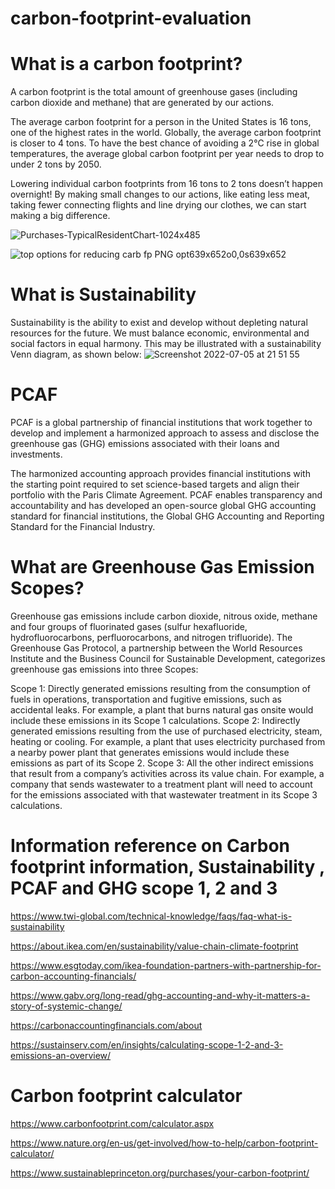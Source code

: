 # carbon-footprint-evaluation

# What is a carbon footprint?
A carbon footprint is the total amount of greenhouse gases (including carbon dioxide and methane) that are generated by our actions.

The average carbon footprint for a person in the United States is 16 tons, one of the highest rates in the world. Globally, the average carbon footprint is closer to 4 tons. To have the best chance of avoiding a 2℃ rise in global temperatures, the average global carbon footprint per year needs to drop to under 2 tons by 2050.

Lowering individual carbon footprints from 16 tons to 2 tons doesn’t happen overnight! By making small changes to our actions, like eating less meat, taking fewer connecting flights and line drying our clothes, we can start making a big difference.

![Purchases-TypicalResidentChart-1024x485](https://user-images.githubusercontent.com/105081436/177406659-d2768d65-ad18-4d82-96f3-6c6ecc3f1247.jpeg)

![top options for reducing carb fp PNG opt639x652o0,0s639x652](https://user-images.githubusercontent.com/105081436/177406990-1ba18694-5d67-4d07-a07c-3d457b439f67.png)

# What is Sustainability
Sustainability is the ability to exist and develop without depleting natural resources for the future. We must balance economic, environmental and social factors in equal harmony. This may be illustrated with a sustainability Venn diagram, as shown below:
![Screenshot 2022-07-05 at 21 51 55](https://user-images.githubusercontent.com/105081436/177405343-398c4a06-ba7c-4a1a-998f-317edd688dd7.png)

# PCAF
PCAF is a global partnership of financial institutions that work together to develop and implement a harmonized approach to assess and disclose the greenhouse gas (GHG) emissions associated with their loans and investments.

The harmonized accounting approach provides financial institutions with the starting point required to set science-based targets and align their portfolio with the Paris Climate Agreement. PCAF enables transparency and accountability and has developed an open-source global GHG accounting standard for financial institutions, the Global GHG Accounting and Reporting Standard for the Financial Industry.

# What are Greenhouse Gas Emission Scopes?
Greenhouse gas emissions include carbon dioxide, nitrous oxide, methane and four groups of fluorinated gases (sulfur hexafluoride, hydrofluorocarbons, perfluorocarbons, and nitrogen trifluoride). The Greenhouse Gas Protocol, a partnership between the World Resources Institute and the Business Council for Sustainable Development, categorizes greenhouse gas emissions into three Scopes:

Scope 1: Directly generated emissions resulting from the consumption of fuels in operations, transportation and fugitive emissions, such as accidental leaks. For example, a plant that burns natural gas onsite would include these emissions in its Scope 1 calculations.
Scope 2: Indirectly generated emissions resulting from the use of purchased electricity, steam, heating or cooling. For example, a plant that uses electricity purchased from a nearby power plant that generates emissions would include these emissions as part of its Scope 2.
Scope 3: All the other indirect emissions that result from a company’s activities across its value chain. For example, a company that sends wastewater to a treatment plant will need to account for the emissions associated with that wastewater treatment in its Scope 3 calculations.

# Information reference on Carbon footprint information, Sustainability , PCAF and GHG scope 1, 2 and 3

https://www.twi-global.com/technical-knowledge/faqs/faq-what-is-sustainability

https://about.ikea.com/en/sustainability/value-chain-climate-footprint

https://www.esgtoday.com/ikea-foundation-partners-with-partnership-for-carbon-accounting-financials/

https://www.gabv.org/long-read/ghg-accounting-and-why-it-matters-a-story-of-systemic-change/

https://carbonaccountingfinancials.com/about

https://sustainserv.com/en/insights/calculating-scope-1-2-and-3-emissions-an-overview/

# Carbon footprint calculator

https://www.carbonfootprint.com/calculator.aspx

https://www.nature.org/en-us/get-involved/how-to-help/carbon-footprint-calculator/

https://www.sustainableprinceton.org/purchases/your-carbon-footprint/
